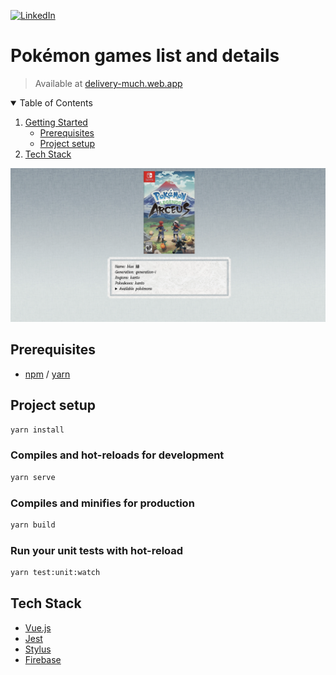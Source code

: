 <!-- PROJECT SHIELDS -->
[![LinkedIn][linkedin-shield]][linkedin-url]

# Pokémon games list and details

> Available at [delivery-much.web.app](https://delivery-much-efe6e.web.app/)

<!-- TABLE OF CONTENTS -->
<details open="open">
  <summary>Table of Contents</summary>
  <ol>
    <li>
      <a href="#prerequisites">Getting Started</a>
      <ul>
        <li><a href="#prerequisites">Prerequisites</a></li>
        <li><a href="#installation">Project setup</a></li>
      </ul>
    </li>
    <li>
      <a href="#tech-stack">Tech Stack</a>
    </li>
  </ol>
</details>

![PrintScreen](/.github/cover.png)

## Prerequisites

* [npm](https://nodejs.org/en/) / [yarn](https://yarnpkg.com/)

## Project setup
```sh
yarn install
```

### Compiles and hot-reloads for development
```sh
yarn serve
```

### Compiles and minifies for production
```sh
yarn build
```

### Run your unit tests with hot-reload
```sh
yarn test:unit:watch
```

## Tech Stack
* [Vue.js](https://vuejs.org/)
* [Jest](https://jestjs.io/)
* [Stylus](https://stylus-lang.com/)
* [Firebase](https://firebase.google.com/)

[linkedin-shield]: https://img.shields.io/badge/-LinkedIn-black.svg?style=for-the-badge&logo=linkedin&colorB=555
[linkedin-url]: https://www.linkedin.com/in/augustoyuudi/
